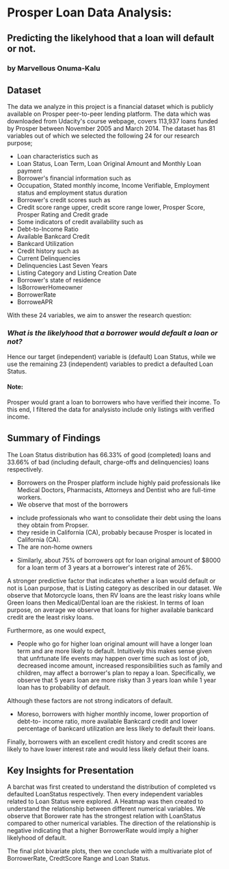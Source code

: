 # Prosper Loan Data Analysis:
## Predicting the likelyhood that a loan will default or not.

### by Marvellous Onuma-Kalu


## Dataset

The data we analyze in this project is a financial dataset which is publicly
available on Prosper peer-to-peer lending platform. The data which was
downloaded from Udacity's course webpage, covers 113,937 loans funded by Prosper
between November 2005 and March 2014. The dataset has 81 variables out of which
we selected the following 24 for our research purpose;

* Loan characteristics such as
 * Loan Status, Loan Term, Loan Original Amount and Monthly Loan payment
* Borrower's financial information such as
 * Occupation, Stated monthly income, Income Verifiable, Employment status and
employment status duration
* Borrower's credit scores such as
 * Credit score range upper, credit score range lower, Prosper Score, Prosper
Rating and Credit grade
* Some indicators of credit availability such as
 * Debt-to-Income Ratio
 * Available Bankcard Credit
 * Bankcard Utilization
* Credit history such as
 * Current Delinquencies
 * Delinquencies Last Seven Years
* Listing Category and Listing Creation Date
* Borrower's state of residence
* IsBorrowerHomeowner
* BorrowerRate
* BorroweAPR

With these 24 variables, we aim to answer the research question:

### _What is the likelyhood that a borrower would default a loan or not?_

Hence our target (independent) variable is (default) Loan Status, while we use
the remaining 23 (independent) variables to predict a defaulted Loan Status.

#### Note:
Prosper would grant a loan to borrowers who have verified their income. To this
end, I filtered the data for analysisto include only listings with verified
income.

## Summary of Findings
The Loan Status distribution has 66.33% of good (completed) loans and 33.66% of
bad (including default, charge-offs and delinquencies) loans respectively.

- Borrowers on the Prosper platform include highly paid professionals like
Medical Doctors, Pharmacists, Attorneys and Dentist who are full-time workers.
- We observe that most of the borrowers
 * include professionals who want to consolidate their debt using the loans they
obtain from Propser.
 * they reside in California (CA), probably because Prosper is located in
California (CA).
 * The are non-home owners
- Similarly, about 75% of borrowers opt for loan original amount of \$8000 for a
loan term of 3 years at a borrower's interest rate of 26%.

A stronger predictive factor that indicates whether a loan would default or not
is Loan purpose, that is Listing category as described in our dataset. We
observe that Motorcycle loans, then RV loans are the least risky loans while
Green loans then Medical/Dental loan are the riskiest. In terms of loan purpose,
on average we observe that loans for higher available bankcard credit are the
least risky loans.


Furthermore, as one would expect,

* People who go for higher loan original amount will have a longer loan term and
are more likely to default. Intuitively this makes sense given that unfrtunate
life events may happen over time such as lost of job, decreased income amount,
increased responsibilities such as family and children, may affect a borrower's
plan to repay a loan. Specifically, we observe that 5 years loan are more risky
than 3 years loan while 1 year loan has to probability of default.

Although these factors are not strong indicators of default.
* Moreso, borrowers with higher monthly income, lower proportion of debt-to-
income ratio, more available Bankcard credit and lower percentage of bankcard
utilization are less likely to default their loans.

Finally, borrowers with an excellent credit history and credit scores are likely
to have lower interest rate and would less likely defaut their loans.



## Key Insights for Presentation

A barchat was first created to understand the distribution of completed vs
defaulted LoanStatus respectively. Then every independent variables related to
Loan Status were explored. A Heatmap was then created to understand the
relationship between different numerical variables. We observe that Borower rate
has the strongest relation with LoanStatus compared to other numerical
variables. The direction of the relationship is negative indicating that a
higher BorrowerRate would imply a higher likelyhood of default.

The final plot bivariate plots, then we conclude with a multivariate plot of
BorrowerRate, CredtScore Range and Loan Status.
